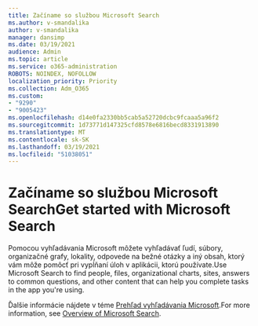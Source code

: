 ```yaml
---
title: Začíname so službou Microsoft Search
ms.author: v-smandalika
author: v-smandalika
manager: dansimp
ms.date: 03/19/2021
audience: Admin
ms.topic: article
ms.service: o365-administration
ROBOTS: NOINDEX, NOFOLLOW
localization_priority: Priority
ms.collection: Adm_O365
ms.custom:
- "9290"
- "9005423"
ms.openlocfilehash: d14e0fa2330bb5cab5a52720dcbc9fcaaa5a96f2
ms.sourcegitcommit: 1d73771d147325cfd8578e6816becd8331913890
ms.translationtype: MT
ms.contentlocale: sk-SK
ms.lasthandoff: 03/19/2021
ms.locfileid: "51038051"
---
```

# <a name="get-started-with-microsoft-search"></a><span data-ttu-id="28b33-102">Začíname so službou Microsoft Search</span><span class="sxs-lookup"><span data-stu-id="28b33-102">Get started with Microsoft Search</span></span>

<span data-ttu-id="28b33-103">Pomocou vyhľadávania Microsoft môžete vyhľadávať ľudí, súbory, organizačné grafy, lokality, odpovede na bežné otázky a iný obsah, ktorý vám môže pomôcť pri vypĺňaní úloh v aplikácii, ktorú používate.</span><span class="sxs-lookup"><span data-stu-id="28b33-103">Use Microsoft Search to find people, files, organizational charts, sites, answers to common questions, and other content that can help you complete tasks in the app you're using.</span></span>

<span data-ttu-id="28b33-104">Ďalšie informácie nájdete v téme [Prehľad vyhľadávania Microsoft](https://docs.microsoft.com/microsoftsearch/overview-microsoft-search).</span><span class="sxs-lookup"><span data-stu-id="28b33-104">For more information, see [Overview of Microsoft Search](https://docs.microsoft.com/microsoftsearch/overview-microsoft-search).</span></span>